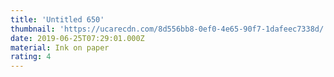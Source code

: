 ```yaml
---
title: 'Untitled 650'
thumbnail: 'https://ucarecdn.com/8d556bb8-0ef0-4e65-90f7-1dafeec7338d/'
date: 2019-06-25T07:29:01.000Z
material: Ink on paper
rating: 4
---
```

